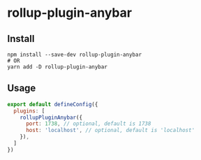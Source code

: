 # rollup-plugin-anybar

## Install

``` shell
npm install --save-dev rollup-plugin-anybar
# OR
yarn add -D rollup-plugin-anybar
```

## Usage

``` javascript
export default defineConfig({
  plugins: [
    rollupPluginAnybar({
      port: 1738, // optional, default is 1738
      host: 'localhost', // optional, default is 'localhost'
    }),
  ]
})
```
